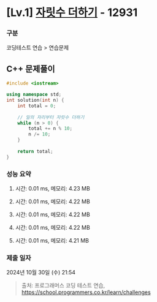 # [Lv.1] [자릿수 더하기](https://school.programmers.co.kr/learn/courses/30/lessons/12931?language=cpp) - 12931 

### 구분

코딩테스트 연습 > 연습문제

## C++ 문제풀이

```cpp
#include <iostream>

using namespace std;
int solution(int n) {
    int total = 0;
    
    // 일의 자리부터 자릿수 더하기
    while (n > 0) {
        total += n % 10;
        n /= 10;
    }
    
    return total;
}
```

### 성능 요약

1. 시간: 0.01 ms, 메모리: 4.23 MB

2. 시간: 0.01 ms, 메모리: 4.22 MB
3. 시간: 0.01 ms, 메모리: 4.22 MB
4. 시간: 0.01 ms, 메모리: 4.22 MB
5. 시간: 0.01 ms, 메모리: 4.21 MB

### 제출 일자

2024년 10월 30일 (수) 21:54

> 출처: 프로그래머스 코딩 테스트 연습, https://school.programmers.co.kr/learn/challenges